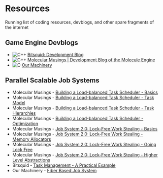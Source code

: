 # Resources
Running list of coding resources, devblogs, and other spare fragments of the internet

## Game Engine Devblogs
- ![C++](https://img.shields.io/badge/c++-%2300599C.svg?style=for-the-badge&logo=c%2B%2B&logoColor=white) [Bitsquid: Development Blog](http://bitsquid.blogspot.com/)
- ![C++](https://img.shields.io/badge/c++-%2300599C.svg?style=for-the-badge&logo=c%2B%2B&logoColor=white) [Molecular Musings | Development Blog of the Molecule Engine](https://blog.molecular-matters.com/)
- ![C](https://img.shields.io/badge/c-%2300599C.svg?style=for-the-badge&logo=c&logoColor=white) [Our Machinery](https://ourmachinery.com/post/)


## Parallel Scalable Job Systems
- Molecular Musings - [Building a Load-balanced Task Scheduler - Basics](https://blog.molecular-matters.com/2012/04/05/building-a-load-balanced-task-scheduler-part-1-basics/)
- Molecular Musings - [Building a Load-balanced Task Scheduler - Task Model](https://blog.molecular-matters.com/2012/04/12/building-a-load-balanced-task-scheduler-part-2-task-model-relationships/)
- Molecular Musings - [Building a Load-balanced Task Scheduler - Task Hierarchies](https://blog.molecular-matters.com/2012/04/25/building-a-load-balanced-task-scheduler-part-3-parent-child-relationships/)
- Molecular Musings - [Building a Load-balanced Task Scheduler - Optimization](https://blog.molecular-matters.com/2012/07/09/building-a-load-balanced-task-scheduler-part-4-false-sharing/)
- Molecular Musings - [Job System 2.0: Lock-Free Work Stealing - Basics](https://blog.molecular-matters.com/2015/08/24/job-system-2-0-lock-free-work-stealing-part-1-basics/)
- Molecular Musings - [Job System 2.0: Lock-Free Work Stealing - Memory Allocators](https://blog.molecular-matters.com/2015/09/08/job-system-2-0-lock-free-work-stealing-part-2-a-specialized-allocator/)
- Molecular Musings - [Job System 2.0: Lock-Free Work Stealing - Going Lock Free](https://blog.molecular-matters.com/2015/09/25/job-system-2-0-lock-free-work-stealing-part-3-going-lock-free/)
- Molecular Musings - [Job System 2.0: Lock-Free Work Stealing - Higher Level Abstractions](https://blog.molecular-matters.com/2015/11/09/job-system-2-0-lock-free-work-stealing-part-4-parallel_for/)
- Bitsquid - [Task Management - A Practical Example](http://bitsquid.blogspot.com/2010/03/task-management-practical-example.html)
- Our Machinery - [Fiber Based Job System](https://ourmachinery.com/post/fiber-based-job-system/)
